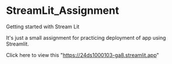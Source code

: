 # StreamLit_Assignment
Getting started with Stream Lit

It's just a small assignment for practicing deployment of app using Streamlit.

Click here to view this "https://24ds1000103-ga8.streamlit.app"
